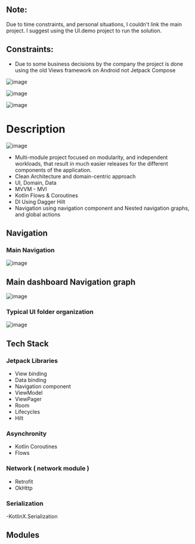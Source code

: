 ## Note:
Due to time constraints, and personal situations, I couldn't link the main project. I suggest using the UI.demo project to run the solution.

## Constraints:
- Due to some business decisions by the company the project is done using the old Views framework on Android not Jetpack Compose

![image](https://github.com/camilogo1200/ip-api-app/assets/456256/dd9c54ed-b8ff-4060-85bd-33345e1ffdea)


![image](https://github.com/camilogo1200/ip-api-app/assets/456256/15c35c46-205d-42bb-8435-44e29474423c)


![image](https://github.com/camilogo1200/ip-api-app/assets/456256/380da7f1-754b-42ed-83ae-f371d2a69e78)


# Description

![image](https://github.com/camilogo1200/ip-api-app/assets/456256/c063b818-4bb7-419c-8364-5bf26e8d7a7c)


- Multi-module project focused on modularity, and independent workloads, that result in  much easier releases for the different components of the application.
- Clean Architecture and domain-centric approach
- UI, Domain, Data
- MVVM - MVI
- Kotlin Flows & Coroutines
- DI Using Dagger Hilt
- Navigation using navigation component and Nested navigation graphs, and global actions

## Navigation

### Main Navigation
![image](https://github.com/camilogo1200/ip-api-app/assets/456256/bd399481-664b-4a18-a9b3-250122172989)

## Main dashboard Navigation graph

![image](https://github.com/camilogo1200/ip-api-app/assets/456256/32d497e4-8c17-40fa-91e9-1fc091502f73)


### Typical UI folder organization
![image](https://github.com/camilogo1200/ip-api-app/assets/456256/0c434da6-4dbd-4333-a2f8-95042053e42c)


## Tech Stack 

### Jetpack Libraries
- View binding
- Data binding
- Navigation component
- ViewModel
- ViewPager
- Room
- Lifecycles
- Hilt

### Asynchronity 
- Kotlin Coroutines
- Flows

### Network ( network module )
- Retrofit
- OkHttp

### Serialization
-KotlinX.Serialization

## Modules
